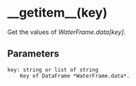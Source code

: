 # \_\_getitem\_\_(key)

Get the values of *WaterFrame.data[key]*.

## Parameters

    key: string or list of string
        Key of DataFrame *WaterFrame.data*.
